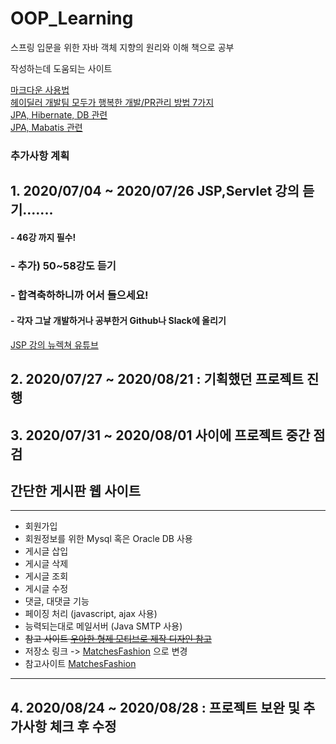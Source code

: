 # OOP_Learning

스프링 입문을 위한 자바 객체 지향의 원리와 이해 책으로 공부  

작성하는데 도움되는 사이트  


[마크다운 사용법](https://gist.github.com/ihoneymon/652be052a0727ad59601)  
[헤이딜러 개발팀 모두가 행복한 개발/PR관리 방법 7가지](https://medium.com/prnd/%ED%97%A4%EC%9D%B4%EB%94%9C%EB%9F%AC-%EA%B0%9C%EB%B0%9C%ED%8C%80-%EB%AA%A8%EB%91%90%EA%B0%80-%ED%96%89%EB%B3%B5%ED%95%9C-%EA%B0%9C%EB%B0%9C-pr%EA%B4%80%EB%A6%AC-%EB%B0%A9%EB%B2%95-7%EA%B0%80%EC%A7%80-1d4cd5d091f0)  
[JPA, Hibernate, DB 관련](https://suhwan.dev/2019/02/24/jpa-vs-hibernate-vs-spring-data-jpa/)  
[JPA, Mabatis 관련](https://augustines.tistory.com/126?category=790760)  


### 추가사항 계획  
## 1. 2020/07/04 ~ 2020/07/26 JSP,Servlet 강의 듣기.......  
#### - 46강 까지 필수!  
### - 추가) 50~58강도 듣기  
### - 합격축하하니까 어서 들으세요!  
#### - 각자 그날 개발하거나 공부한거 Github나 Slack에 올리기  
[JSP 강의 뉴렉쳐 유튜브](https://www.youtube.com/watch?v=drCj2k50j_k&list=PLq8wAnVUcTFVOtENMsujSgtv2TOsMy8zd)


## 2. 2020/07/27 ~ 2020/08/21 : 기획했던 프로젝트 진행  
## 3. 2020/07/31 ~ 2020/08/01 사이에 프로젝트 중간 점검  
## 간단한 게시판 웹 사이트
* * *
- 회원가입
- 회원정보를 위한 Mysql 혹은 Oracle DB 사용
- 게시글 삽입
- 게시글 삭제
- 게시글 조회
- 게시글 수정
- 댓글, 대댓글 기능
- 페이징 처리 (javascript, ajax 사용)
- 능력되는대로 메일서버 (Java SMTP 사용)
- ~~참고 사이트 [우아한 형제 모티브로 제작 디자인 참고](http://woowabros.github.io/category/experience/)~~  
- 저장소 링크 -> [MatchesFashion](https://github.com/eggme/MatchesFashion) 으로 변경  
- 참고사이트 [MatchesFashion](https://www.matchesfashion.com/en-kr/)  
* * *

## 4. 2020/08/24 ~ 2020/08/28 : 프로젝트 보완 및 추가사항 체크 후 수정  



